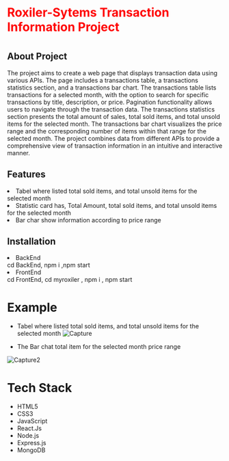 <h1 style="color:red">Roxiler-Sytems Transaction Information Project<h1/>
  
## About Project
The project aims to create a web page that displays transaction data using various APIs. The page includes a transactions table, a transactions statistics section, and a transactions bar chart. The transactions table lists transactions for a selected month, with the option to search for specific transactions by title, description, or price. Pagination functionality allows users to navigate through the transaction data. The transactions statistics section presents the total amount of sales, total sold items, and total unsold items for the selected month. The transactions bar chart visualizes the price range and the corresponding number of items within that range for the selected month. The project combines data from different APIs to provide a comprehensive view of transaction information in an intuitive and interactive manner.
## Features
<li>Tabel where listed total sold items, and total unsold items for the selected month </li>
<li>Statistic card has, Total Amount, total sold items, and total unsold items for the selected month    </li>
<li>Bar char show information according to price range</li>

## Installation 
<li>BackEnd</li>
cd BackEnd, npm i ,npm start
<li>FrontEnd</li>
cd FrontEnd,
cd myroxiler ,
npm i ,
npm start

# Example 

- Tabel where listed total sold items, and total unsold items for the selected month
![Capture](https://github.com/Ashukla011/RoxilerSytems/assets/101566216/b9b4ddb7-77b8-425a-b3bc-771b196b13e7)

- The Bar chat total item for the selected month price range

![Capture2](https://github.com/Ashukla011/RoxilerSytems/assets/101566216/8fd874e0-7884-4865-abe9-465fac18b61e)

# Tech Stack
- HTML5
- CSS3
- JavaScript
- React.Js
- Node.js
- Express.js
- MongoDB
